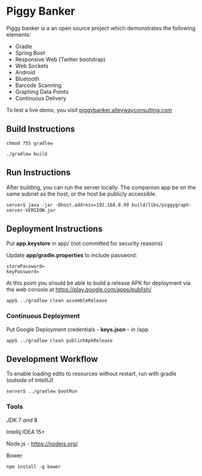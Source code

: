 # Piggy Banker

Piggy banker is a an open source project which demonstrates the following elements:

 - Gradle
 - Spring Boot
 - Responsive Web (Twitter bootstrap)
 - Web Sockets
 - Android
 - Bluetooth
 - Barcode Scanning
 - Graphing Data Points
 - Continuous Delivery

To test a live demo, you visit [piggybanker.alleywayconsulting.com](http://piggybanker.alleywayconsulting.com)

## Build Instructions


    chmod 755 gradlew

    ./gradlew build

## Run Instructions

After building, you can run the server locally. The companion app be on the same subnet as the host, or the host be publicly accessible.

    server$ java -jar -Dhost.address=192.168.0.99 build/libs/piggygraph-server-VERSION.jar

## Deployment Instructions

 Put **app.keystore** in app/ (not committed for security reasons)

 Update **app/gradle.properties** to include password:

    storePassword=
    keyPassword=

At this point you should be able to build a release APK for deployment via the web console at https://play.google.com/apps/publish/

    app$ ../gradlew clean assembleRelease

### Continuous Deployment

 Put Google Deployment credentials - **keys.json** - in /app

    app$ ../gradlew clean publishApkRelease



## Development Workflow

To enable loading edits to resources without restart, run with gradle (outside of IntellIJ)

    server$ ../gradlew bootRun

### Tools

JDK 7 *and* 8

Intellij IDEA 15+


Node.js - https://nodejs.org/

Bower

    npm install -g bower

